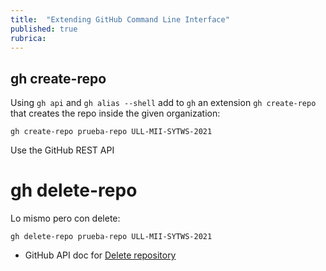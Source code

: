 ```yaml
---
title:  "Extending GitHub Command Line Interface"
published: true
rubrica:
---
```


## gh create-repo

Using `gh api` and `gh alias --shell` add to `gh` 
an extension `gh create-repo` that creates the repo inside the given organization:

```
gh create-repo prueba-repo ULL-MII-SYTWS-2021
```

Use the GitHub REST API

# gh delete-repo

Lo mismo pero con delete:

```
gh delete-repo prueba-repo ULL-MII-SYTWS-2021
```

* GitHub API doc for [Delete repository](https://docs.github.com/es/rest/reference/repos#delete-a-repository)